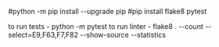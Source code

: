 #python -m pip install --upgrade pip
#pip install flake8 pytest

to run tests - python -m pytest
to run linter - flake8 . --count --select=E9,F63,F7,F82 --show-source --statistics
